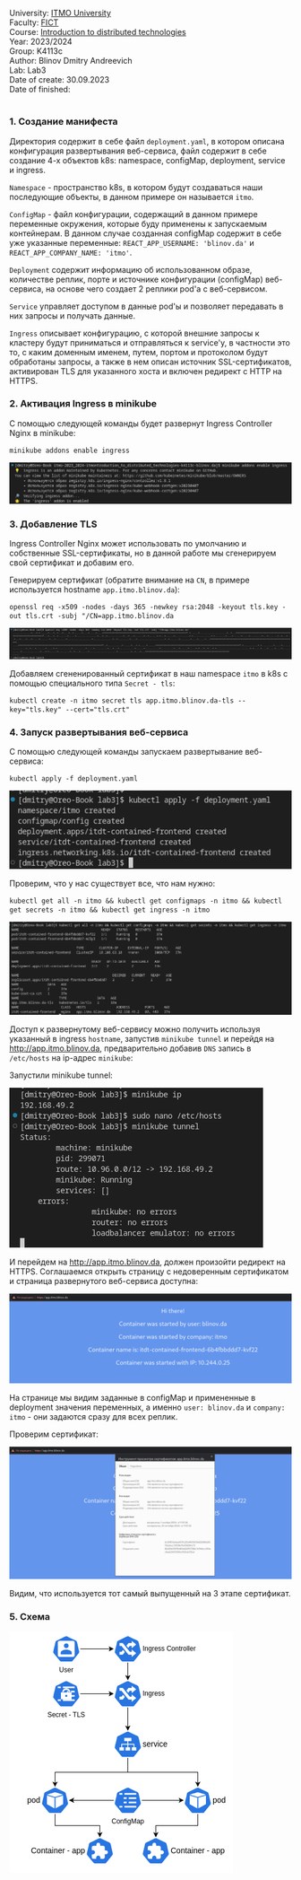 University: [ITMO University](https://itmo.ru/ru/) \
Faculty: [FICT](https://fict.itmo.ru) \
Course: [Introduction to distributed technologies](https://github.com/itmo-ict-faculty/introduction-to-distributed-technologies) \
Year: 2023/2024 \
Group: K4113с \
Author: Blinov Dmitry Andreevich \
Lab: Lab3 \
Date of create: 30.09.2023 \
Date of finished: <none>
#

### 1. Создание манифеста
 Директория содержит в себе файл `deployment.yaml`, в котором описана конфигурация развертывания веб-сервиса, файл содержит в себе создание 4-х объектов k8s: namespace, configMap, deployment, service и ingress.
 
 `Namespace` - пространство k8s, в котором будут создаваться наши последующие объекты, в данном примере он называется `itmo`.
 
 `ConfigMap` - файл конфигурации, содержащий в данном примере переменные окружения, которые буду применены к запускаемым контейнерам. В данном случае созданная configMap содержит в себе уже указанные переменные: `REACT_APP_USERNAME: 'blinov.da'` и `REACT_APP_COMPANY_NAME: 'itmo'`.
 
 `Deployment` содержит информацию об использованном образе, количестве реплик, порте и источнике конфигурации (configMap) веб-сервиса, на основе чего создает 2 реплики pod'а с веб-сервисом.
 
 `Service` управляет доступом в данные pod'ы и позволяет передавать в них запросы и получать данные.
 
 `Ingress` описывает конфигурацию, с которой внешние запросы к кластеру будут приниматься и отправляться к service'у, в частности это то, с каким доменным именем, путем, портом и протоколом будут обработаны запросы, а также в нем описан источник SSL-сертификатов, активирован TLS для указанного хоста и включен редирект с HTTP на HTTPS.

### 2. Активация Ingress в minikube
 С помощью следующей команды будет развернут Ingress Controller Nginx в minikube:

    minikube addons enable ingress

![Alt text](source/image1.png)

### 3. Добавление TLS
 Ingress Controller Nginx может использовать по умолчанию и собственные  SSL-сертификаты, но в данной работе мы сгенерируем свой сертификат и добавим его.
 
 Генерируем сертификат (обратите внимание на `CN`, в примере используется hostname `app.itmo.blinov.da`):
   
    openssl req -x509 -nodes -days 365 -newkey rsa:2048 -keyout tls.key -out tls.crt -subj "/CN=app.itmo.blinov.da

![Alt text](source/image3.png)

 Добавляем сгененированный сертификат в наш namespace `itmo` в k8s с помощью специального типа `Secret - tls`:

    kubectl create -n itmo secret tls app.itmo.blinov.da-tls --key="tls.key" --cert="tls.crt"

### 4. Запуск развертывания веб-сервиса
 С помощью следующей команды запускаем развертывание веб-сервиса:

    kubectl apply -f deployment.yaml

![Alt text](source/image4.png)

Проверим, что у нас существует все, что нам нужно:

    kubectl get all -n itmo && kubectl get configmaps -n itmo && kubectl get secrets -n itmo && kubectl get ingress -n itmo


 ![Alt text](source/image2.png)



 Доступ к развернутому веб-сервису можно получить используя указанный в ingress `hostname`, запустив `minikube tunnel` и перейдя на http://app.itmo.blinov.da, предварительно добавив `DNS` запись в `/etc/hosts` на ip-адрес `minikube`:

 Запустили minikube tunnel:

  ![Alt text](source/image5.png)


 И перейдем на http://app.itmo.blinov.da, должен произойти редирект на HTTPS. Соглашаемся открыть страницу с недоверенным сертификатом и страница развернутого веб-сервиса доступна:

 ![Alt text](source/image6.png)
 
 На странице мы видим заданные в configMap и примененные в deployment значения переменных, а именно `user: blinov.da` и `company: itmo` - они задаются сразу для всех реплик.

 Проверим сертификат:

 ![Alt text](source/image7.png)

 Видим, что используется тот самый выпущенный на 3 этапе сертификат.

 ### 5. Схема
 
 ![Alt text](source/image8.png)